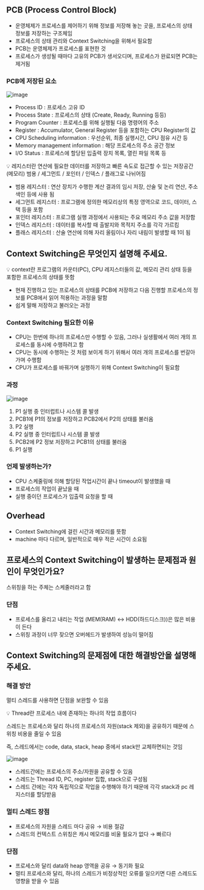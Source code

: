 ## PCB (Process Control Block)

- 운영체제가 프로세스를 제어하기 위해 정보를 저장해 놓는 곳을, 프로세스의 상태 정보를 저장하는 구조체임
- 프로세스의 상태 관리와 Context Switching을 위해서 필요함
- PCB는 운영체제가 프로세스를 표현한 것
- 프로세스가 생성될 때마다 고유의 PCB가 생서오디며, 프로세스가 완료되면 PCB는 제거됨

### PCB에 저장된 요소

![image](https://github.com/everyware-ie/CS/assets/88030920/a485f83f-803f-4105-b567-d4f2535eb1ee)

- Process ID : 프로세스 고유 ID
- Process State : 프로세스의 상태 (Create, Ready, Running 등등)
- Program Counter : 프로세스를 위해 실행될 다음 명령어의 주소
- Register : Accumulator, General Register 등을 포함하는 CPU Register의 값
- CPU Scheduling information : 우선순위, 최종 실행시간, CPU 점유 시간 등
- Memory management information : 해당 프로세스의 주소 공간 정보
- I/O Status : 프로세스에 할당된 입출력 장치 목록, 열린 파일 목록 등

<aside>
💡 레지스터란
연산에 필요한 데이터를 저장하고 빠른 속도로 접근할 수 있는 저장공간(메모리)
범용 / 세그먼트 / 포인터 / 인덱스 / 플래그로 나뉘어짐

- 범용 레지스터 : 연산 장치가 수행한  계산 결과의 임시 저장, 산술 및 논리 연산, 주소 색인 등에 사용 됨
- 세그먼트 레지스터 : 프로그램에 정의한 메모리상의 특정 영역으로 코드, 데이터, 스택 등을 포함
- 포인터 레지스터 : 프로그램 실행 과정에서 사용되는 주요 메모리 주소 값을 저장함
- 인덱스 레지스터 : 데이터를 복사할 때 출발지와 목적지 주소를 각각 가르킴
- 플래스 레지스터 : 산술 연산에 의해 자리 올림이나 자리 내림이 발생할 때 1이 됨

</aside>

## Context Switching은 무엇인지 설명해 주세요.

<aside>
💡 context란 프로그램의 카운터(PC), CPU 레지스터들의 값, 메모리 관리 상태 등을 포함한 프로세스의 상태를 뜻함

</aside>

- 현재 진행하고 있는 프로세스의 상태를 PCB에 저장하고 다음 진행할 프로세스의 정보를 PCB에서 읽어 적용하는 과정을 말함
- 쉽게 말해 저장하고 불러오는 과정

### Context Switching 필요한 이유

- CPU는 한번에 하나의 프로세스만 수행할 수 있음, 그러나 실생활에서 여러 개의 프로세스를 동시에 수행하려고 함
- CPU는 동시에 수행하는 것 처럼 보이게 하기 위해서 여러 개의 프로세스를 번갈아가며 수행함
- CPU가 프로세스를 바꿔가며 실행하기 위해 Context Switching이 필요함

### 과정

![image](https://github.com/everyware-ie/CS/assets/88030920/9824fdb8-ae1e-40f5-8e58-c19d618fc1f3)

1. P1 실행 중 인터럽트나 시스템 콜 발생
2. PCB1에 P1의 정보를 저장하고 PCB2에서 P2의 상태를 불러옴
3. P2 실행
4. P2 실행 중 인터럽트나 시스템 콜 발생
5. PCB2에 P2 정보 저장하고 PCB1의 상태를 불러옴
6. P1 실행

### 언제 발생하는가?

- CPU 스케줄링에 의해 할당된 작업시간이 끝나 timeout이 발생했을 때
- 프로세스의 작업이 끝났을 때
- 실행 중이던 프로세스가 입출력 요청을 할 때

## Overhead

- Context Switching에 걸린 시간과 메모리를 뜻함
- machine 마다 다르며, 일반적으로 매우 적은 시간이 소요됨

## 프로세스의 Context Switching이 발생하는 문제점과 원인이 무엇인가요?

스위칭을 하는 주체는 스케줄러라고 함

### 단점

- 프로세스를 올리고 내리는 작업 (MEM(RAM) ↔ HDD(하드디스크))은 많은 비용이 든다
- 스위칭 과정이 너무 잦으면 오버헤드가 발생하여 성능이 떨어짐

## Context Switching의 문제점에 대한 해결방안을 설명해 주세요.

### 해결 방안

멀티 스레드를 사용하면 단점을 보완할 수 있음

<aside>
💡 Thread란 프로세스 내에 존재하는 하나의 작업 흐름이다

</aside>

스레드는 프로세스와 달리 하나의 프로세스의 자원(stack 제외)을 공유하기 때문에 스위칭 비용을 줄일 수 있음

즉, 스레드에서는 code, data, stack, heap 중에서 stack만 교체하면되는 것임

![image](https://github.com/everyware-ie/CS/assets/88030920/3068c7e4-f3fa-4001-83af-b2b9ccb07557)

- 스레드간에는 프로세스의 주소/자원을 공유할 수 있음
- 스레드는 Thread ID, PC, register 집합, stack으로 구성됨
- 스레드 간에는 각자 독립적으로 작업을 수행해야 하기 때문에 각각 stack과 pc 레지스터를 할당받음

### 멀티 스레드 장점

- 프로세스의 자원을 스레드 마다 공유 → 비용 절감
- 스레드의 컨텍스트 스위칭은 캐시 메모리를 비울 필요가 없다 → 빠르다

### 단점

- 프로세스와 달리 data와 heap 영역을 공유 → 동기화 필요
- 멀티 프로세스와 달리, 하나의 스레드가 비정상적인 오류를 일으키면 다른 스레드도 영향을 받을 수 있음